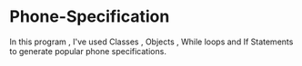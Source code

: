 # Phone-Specification
In this program , I've used Classes , Objects , While loops and If Statements to generate popular phone specifications.

